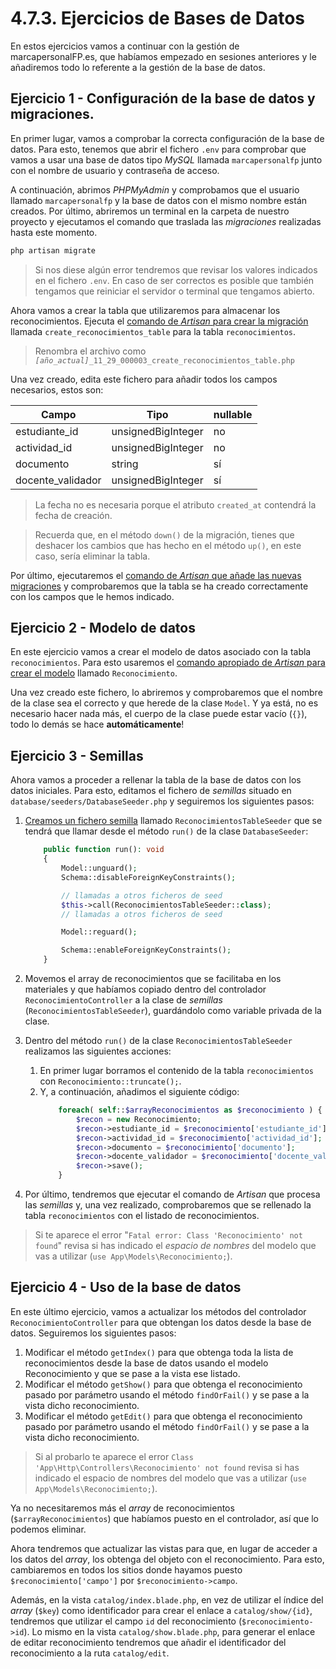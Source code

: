 # 4.7.3. Ejercicios de Bases de Datos

En estos ejercicios vamos a continuar con la gestión de marcapersonalFP.es, que habíamos empezado en sesiones anteriores y le añadiremos todo lo referente a la gestión de la base de datos.

## Ejercicio 1 - Configuración de la base de datos y migraciones.

En primer lugar, vamos a comprobar la correcta configuración de la base de datos. Para esto, tenemos que abrir el fichero `.env` para comprobar que vamos a usar una base de datos tipo _MySQL_ llamada `marcapersonalfp` junto con el nombre de usuario y contraseña de acceso.

A continuación, abrimos _PHPMyAdmin_ y comprobamos que el usuario llamado `marcapersonalfp` y la base de datos con el mismo nombre están creados. Por último, abriremos un terminal en la carpeta de nuestro proyecto y ejecutamos el comando que traslada las _migraciones_ realizadas hasta este momento.

```bash
php artisan migrate
```

> Si nos diese algún error tendremos que revisar los valores indicados en el fichero `.env`. En caso de ser correctos es posible que también tengamos que reiniciar el servidor o terminal que tengamos abierto.

Ahora vamos a crear la tabla que utilizaremos para almacenar los reconocimientos. Ejecuta el [comando de _Artisan_ para crear la migración](./042_migraciones.md#crear-una-nueva-migración) llamada `create_reconocimientos_table` para la tabla `reconocimientos`.

> Renombra el archivo como _`[año_actual]`_`_11_29_000003_create_reconocimientos_table.php`

Una vez creado, edita este fichero para añadir todos los campos necesarios, estos son:

Campo | Tipo | nullable
-----|----|---
estudiante_id | unsignedBigInteger | no
actividad_id | unsignedBigInteger | no
documento | string | sí
docente_validador | unsignedBigInteger | sí

> La fecha no es necesaria porque el atributo `created_at` contendrá la fecha de creación.

> Recuerda que, en el método `down()` de la migración, tienes que deshacer los cambios que has hecho en el método `up()`, en este caso, sería eliminar la tabla.

Por último, ejecutaremos el [comando de _Artisan_ que añade las nuevas migraciones](./042_migraciones.md#ejecutar-migraciones) y comprobaremos que la tabla se ha creado correctamente con los campos que le hemos indicado.

## Ejercicio 2 - Modelo de datos

En este ejercicio vamos a crear el modelo de datos asociado con la tabla `reconocimientos`. Para esto usaremos el [comando apropiado de _Artisan_ para crear el modelo](./044_modelosORM.md#definición-de-un-modelo) llamado `Reconocimiento`.

Una vez creado este fichero, lo abriremos y comprobaremos que el nombre de la clase sea el correcto y que herede de la clase `Model`. Y ya está, no es necesario hacer nada más, el cuerpo de la clase puede estar vacío (`{}`), todo lo demás se hace **automáticamente**!

## Ejercicio 3 - Semillas

Ahora vamos a proceder a rellenar la tabla de la base de datos con los datos iniciales. Para esto, editamos el fichero de _semillas_ situado en `database/seeders/DatabaseSeeder.php` y seguiremos los siguientes pasos:

1. [Creamos un fichero semilla](./045_databaseSeeding.md#crear-ficheros-semilla) llamado `ReconocimientosTableSeeder` que se tendrá que llamar desde el método `run()` de la clase `DatabaseSeeder`:

    ```php
        public function run(): void
        {
            Model::unguard();
            Schema::disableForeignKeyConstraints();

            // llamadas a otros ficheros de seed
            $this->call(ReconocimientosTableSeeder::class);
            // llamadas a otros ficheros de seed

            Model::reguard();

            Schema::enableForeignKeyConstraints();
        }
    ```
2. Movemos el array de reconocimientos que se facilitaba en los materiales y que habíamos copiado dentro del controlador `ReconocimientoController` a la clase de _semillas_ (`ReconocimientosTableSeeder`), guardándolo como variable privada de la clase.

3. Dentro del método `run()` de la clase `ReconocimientosTableSeeder` realizamos las siguientes acciones:

    1. En primer lugar borramos el contenido de la tabla `reconocimientos` con `Reconocimiento::truncate();`.
    1. Y, a continuación, añadimos el siguiente código:
        ```php
            foreach( self::$arrayReconocimientos as $reconocimiento ) {
                $recon = new Reconocimiento;
                $recon->estudiante_id = $reconocimiento['estudiante_id'];
                $recon->actividad_id = $reconocimiento['actividad_id'];
                $recon->documento = $reconocimiento['documento'];
                $recon->docente_validador = $reconocimiento['docente_validador'];
                $recon->save();
            }
        ```

4. Por último, tendremos que ejecutar el comando de _Artisan_ que procesa las _semillas_ y, una vez realizado, comprobaremos que se rellenado la tabla `reconocimientos` con el listado de reconocimientos.

> Si te aparece el error "`Fatal error: Class 'Reconocimiento' not found`" revisa si has indicado el _espacio de nombres_ del modelo que vas a utilizar (`use App\Models\Reconocimiento;`).

## Ejercicio 4 - Uso de la base de datos

En este último ejercicio, vamos a actualizar los métodos del controlador `ReconocimientoController` para que obtengan los datos desde la base de datos. Seguiremos los siguientes pasos:

1. Modificar el método `getIndex()` para que obtenga toda la lista de reconocimientos desde la base de datos usando el modelo Reconocimiento y que se pase a la vista ese listado.
1. Modificar el método `getShow()` para que obtenga el reconocimiento pasado por parámetro usando el método `findOrFail()` y se pase a la vista dicho reconocimiento.
1. Modificar el método `getEdit()` para que obtenga el reconocimiento pasado por parámetro usando el método `findOrFail()` y se pase a la vista dicho reconocimiento.

> Si al probarlo te aparece el error `Class 'App\Http\Controllers\Reconocimiento' not found` revisa si has indicado el espacio de nombres del modelo que vas a utilizar (`use App\Models\Reconocimiento;`).

Ya no necesitaremos más el _array_ de reconocimientos (`$arrayReconocimientos`) que habíamos puesto en el controlador, así que lo podemos eliminar.

Ahora tendremos que actualizar las vistas para que, en lugar de acceder a los datos del _array_, los obtenga del objeto con el reconocimiento. Para esto, cambiaremos en todos los sitios donde hayamos puesto `$reconocimiento['campo']` por `$reconocimiento->campo`.

Además, en la vista `catalog/index.blade.php`, en vez de utilizar el índice del _array_ (`$key`) como identificador para crear el enlace a `catalog/show/{id}`, tendremos que utilizar el campo `id` del reconocimiento (`$reconocimiento->id`). Lo mismo en la vista `catalog/show.blade.php`, para generar el enlace de editar reconocimiento tendremos que añadir el identificador del reconocimiento a la ruta `catalog/edit`.
